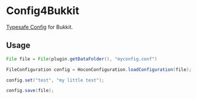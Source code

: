 # Config4Bukkit
[Typesafe Config](https://github.com/lightbend/config) for Bukkit.

## Usage
```java
File file = File(plugin.getDataFolder(), "myconfig.conf")

FileConfiguration config = HoconConfiguration.loadConfiguration(file);

config.set("test", "my little test");

config.save(file);
```
